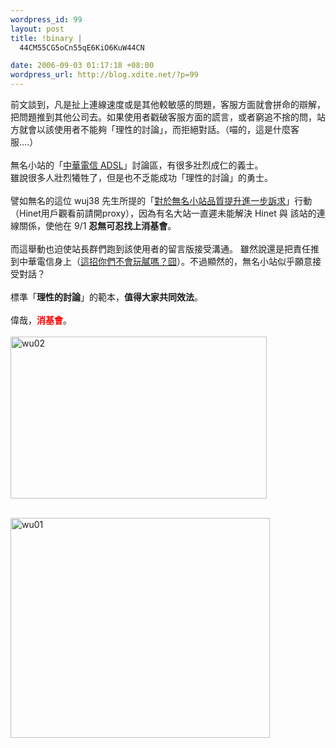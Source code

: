 ```yaml
--- 
wordpress_id: 99
layout: post
title: !binary |
  44CM55CG5oCn55qE6KiO6KuW44CN

date: 2006-09-03 01:17:18 +08:00
wordpress_url: http://blog.xdite.net/?p=99
---
```

<p>前文談到，凡是扯上連線速度或是其他較敏感的問題，客服方面就會拼命的辯解，把問題推到其他公司去。如果使用者戳破客服方面的謊言，或者窮追不捨的問，站方就會以該使用者不能夠「理性的討論」，而拒絕對話。（喵的，這是什麼客服....）<br /><br />無名小站的「<a href="http://www.wretch.cc/hala/viewforum.php?f=157">中華電信 ADSL</a>」討論區，有很多壯烈成仁的義士。<br />雖說很多人壯烈犧牲了，但是也不乏能成功「理性的討論」的勇士。<br /><br />譬如無名的這位 wuj38 先生所提的「<a href="http://www.wretch.cc/blog/wuj38&amp;article_id=4492870">對於無名小站品質提升進一步訴求</a>」行動（Hinet用戶觀看前請開proxy），因為有名大站一直遲未能解決 Hinet 與 該站的連線關係，使他在 9/1 <strong>忍無可忍找上消基會</strong>。<br /><br />而這舉動也迫使站長群們跑到該使用者的留言版接受溝通。 雖然說還是把責任推到中華電信身上（<a href="http://blog.xdite.net/?p=90">這招你們不會玩膩嗎？囧</a>）。不過顯然的，無名小站似乎願意接受對話？<br /><br />標準「<strong>理性的討論</strong>」的範本，<strong>值得大家共同效法</strong>。<br /><br />偉哉，<font color="#ff0000"><strong>消基會</strong></font>。<br /><br /><a href="http://www.flickr.com/photos/14765209@N00/231928518/" title="Photo Sharing"><img src="http://static.flickr.com/89/231928518_c038d52f95_o.jpg" border="0" alt="wu02" width="410" height="259" /></a></p><p><br /><a href="http://www.flickr.com/photos/14765209@N00/231928549/" title="Photo Sharing"><img src="http://static.flickr.com/83/231928549_caf42c86c9_o.jpg" border="0" alt="wu01" width="415" height="352" /></a><br /><br /><br /></p>
